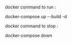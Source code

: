docker command to run :

docker-compose up --build -d

docker command to stop : 

docker-compose down